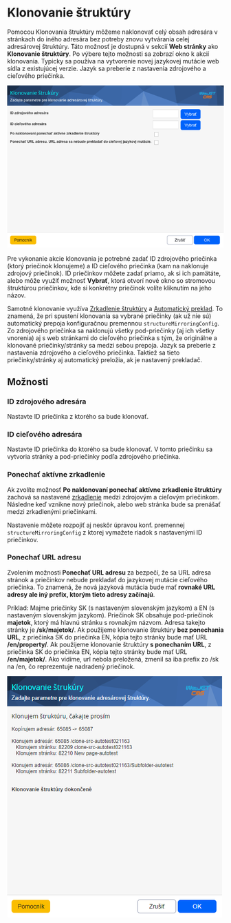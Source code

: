# Klonovanie štruktúry

Pomocou Klonovania štruktúry môžeme naklonovať celý obsah adresára v stránkach do iného adresára bez potreby znovu vytvárania celej adresárovej štruktúry. Táto možnosť je dostupná v sekcií **Web stránky** ako **Klonovanie štruktúry**. Po výbere tejto možnosti sa zobrazí okno k akcií klonovania. Typicky sa používa na vytvorenie novej jazykovej mutácie web sídla z existujúcej verzie. Jazyk sa preberie z nastavenia zdrojového a cieľového priečinka.

![](clone_structure.png)

Pre vykonanie akcie klonovania je potrebné zadať ID zdrojového priečinka (ktorý priečinok klonujeme) a ID cieľového priečinka (kam na naklonuje zdrojový priečinok). ID priečinkov môžete zadať priamo, ak si ich pamätáte, alebo môže využiť možnosť **Vybrať**, ktorá otvorí nové okno so stromovou štruktúrou priečinkov, kde si konkrétny priečinok volíte kliknutím na jeho názov.

Samotné klonovanie využíva [Zrkadlenie štruktúry](../docmirroring/README.md) a [Automatický preklad](../../../admin/setup/translation.md). To znamená, že pri spustení klonovania sa vybrané priečinky (ak už nie sú) automatický prepoja konfiguračnou premennou ```structureMirroringConfig```. Zo zdrojového priečinka sa naklonujú všetky pod-priečinky (aj ich všetky vnorenia) aj s web stránkami do cieľového priečinka s tým, že originálne a klonované priečinky/stránky sa medzi sebou prepoja. Jazyk sa preberie z nastavenia zdrojového a cieľového priečinka. Taktiež sa tieto priečinky/stránky aj automatický preložia, ak je nastavený prekladač.

## Možnosti

### ID zdrojového adresára

Nastavte ID priečinka z ktorého sa bude klonovať.

### ID cieľového adresára

Nastavte ID priečinka do ktorého sa bude klonovať. V tomto priečinku sa vytvoria stránky a pod-priečinky podľa zdrojového priečinka.

### Ponechať aktívne zrkadlenie

Ak zvolíte možnosť **Po naklonovaní ponechať aktívne zrkadlenie štruktúry** zachová sa nastavené [zrkadlenie](../docmirroring/README.md) medzi zdrojovým a cieľovým priečinkom. Následne keď vznikne nový priečinok, alebo web stránka bude sa prenášať medzi zrkadlenými priečinkami.

Nastavenie môžete rozpojiť aj neskôr úpravou konf. premennej `structureMirroringConfig` z ktorej vymažete riadok s nastavenými ID priečinkov.

### Ponechať URL adresu

Zvolením možnosti **Ponechať URL adresu** za bezpečí, že sa URL adresa stránok a priečinkov nebude prekladať do jazykovej mutácie cieľového priečinka. To znamená, že nová jazyková mutácia bude mať **rovnaké URL adresy ale iný prefix, ktorým tieto adresy začínajú**.

Príklad:
Majme priečinky SK (s nastaveným slovenským jazykom) a EN (s nastaveným slovenským jazykom).
Priečinok SK obsahuje pod-priečinok **majetok**, ktorý má hlavnú stránku s rovnakým názvom. Adresa takejto stránky je **/sk/majetok/**.
Ak použijeme klonovanie štruktúry **bez ponechania URL**, z priečinka SK do priečinka EN, kópia tejto stránky bude mať URL **/en/property/**.
Ak použijeme klonovanie štruktúry **s ponechaním URL**, z priečinka SK do priečinka EN, kópia tejto stránky bude mať URL **/en/majetok/**. Ako vidíme, url nebola preložená, zmenil sa iba prefix zo /sk na /en, čo reprezentuje nadradený priečinok.

![](clone_structure_result.png)